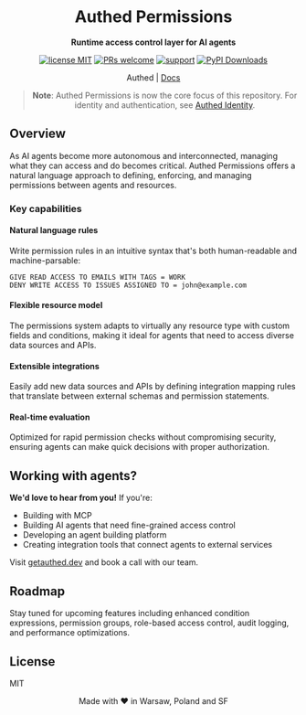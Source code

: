 <div align="center">

# Authed Permissions

**Runtime access control layer for AI agents**

[![license MIT](https://img.shields.io/badge/license-MIT-blue.svg)](https://opensource.org/licenses/MIT)
[![PRs welcome](https://img.shields.io/badge/PRs-welcome-brightgreen.svg)](https://github.com/authed-dev/authed/pulls)
[![support](https://img.shields.io/badge/support-contact%20author-purple.svg)](https://github.com/authed-dev/authed/issues)
[![PyPI Downloads](https://img.shields.io/pypi/dm/authed)](https://pypi.org/project/authed/)

Authed | [Docs]()

> **Note**: Authed Permissions is now the core focus of this repository. For identity and authentication, see [Authed Identity](https://github.com/authed-dev/authed-identity).

</div>

## Overview

As AI agents become more autonomous and interconnected, managing what they can access and do becomes critical. Authed Permissions offers a natural language approach to defining, enforcing, and managing permissions between agents and resources.

### Key capabilities

#### Natural language rules

Write permission rules in an intuitive syntax that's both human-readable and machine-parsable:

```
GIVE READ ACCESS TO EMAILS WITH TAGS = WORK
DENY WRITE ACCESS TO ISSUES ASSIGNED TO = john@example.com
```

#### Flexible resource model

The permissions system adapts to virtually any resource type with custom fields and conditions, making it ideal for agents that need to access diverse data sources and APIs.

#### Extensible integrations

Easily add new data sources and APIs by defining integration mapping rules that translate between external schemas and permission statements.

#### Real-time evaluation

Optimized for rapid permission checks without compromising security, ensuring agents can make quick decisions with proper authorization.

## Working with agents?

**We'd love to hear from you!** If you're:

- Building with MCP
- Building AI agents that need fine-grained access control
- Developing an agent building platform
- Creating integration tools that connect agents to external services

Visit [getauthed.dev](https://getauthed.dev) and book a call with our team.

## Roadmap

Stay tuned for upcoming features including enhanced condition expressions, permission groups, role-based access control, audit logging, and performance optimizations.

## License

MIT

<div align="center">
Made with ❤️ in Warsaw, Poland and SF
</div>